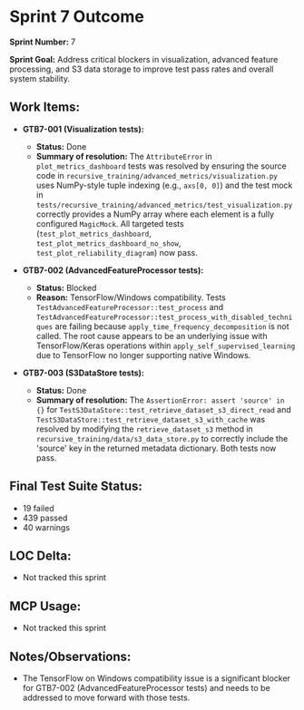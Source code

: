 # Sprint 7 Outcome

**Sprint Number:** 7

**Sprint Goal:** Address critical blockers in visualization, advanced feature processing, and S3 data storage to improve test pass rates and overall system stability.

## Work Items:

*   **GTB7-001 (Visualization tests):**
    *   **Status:** Done
    *   **Summary of resolution:** The `AttributeError` in `plot_metrics_dashboard` tests was resolved by ensuring the source code in `recursive_training/advanced_metrics/visualization.py` uses NumPy-style tuple indexing (e.g., `axs[0, 0]`) and the test mock in `tests/recursive_training/advanced_metrics/test_visualization.py` correctly provides a NumPy array where each element is a fully configured `MagicMock`. All targeted tests (`test_plot_metrics_dashboard`, `test_plot_metrics_dashboard_no_show`, `test_plot_reliability_diagram`) now pass.

*   **GTB7-002 (AdvancedFeatureProcessor tests):**
    *   **Status:** Blocked
    *   **Reason:** TensorFlow/Windows compatibility. Tests `TestAdvancedFeatureProcessor::test_process` and `TestAdvancedFeatureProcessor::test_process_with_disabled_techniques` are failing because `apply_time_frequency_decomposition` is not called. The root cause appears to be an underlying issue with TensorFlow/Keras operations within `apply_self_supervised_learning` due to TensorFlow no longer supporting native Windows.

*   **GTB7-003 (S3DataStore tests):**
    *   **Status:** Done
    *   **Summary of resolution:** The `AssertionError: assert 'source' in {}` for `TestS3DataStore::test_retrieve_dataset_s3_direct_read` and `TestS3DataStore::test_retrieve_dataset_s3_with_cache` was resolved by modifying the `retrieve_dataset_s3` method in `recursive_training/data/s3_data_store.py` to correctly include the 'source' key in the returned metadata dictionary. Both tests now pass.

## Final Test Suite Status:

*   19 failed
*   439 passed
*   40 warnings

## LOC Delta:

*   Not tracked this sprint

## MCP Usage:

*   Not tracked this sprint

## Notes/Observations:

*   The TensorFlow on Windows compatibility issue is a significant blocker for GTB7-002 (AdvancedFeatureProcessor tests) and needs to be addressed to move forward with those tests.
